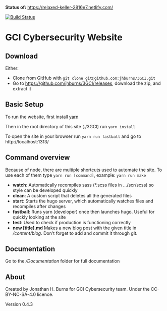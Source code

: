 **Status of:** https://relaxed-keller-2816e7.netlify.com/

 [![Build Status](https://travis-ci.org/jhburns/3GCI.svg?branch=master)](https://travis-ci.org/jhburns/3GCI)

# GCI Cybersecurity Website

## Download

Either:

- Clone from GitHub with `git clone git@github.com:jhburns/3GCI.git`
- Go to https://github.com/jhburns/3GCI/releases, download the zip, and extract it

## Basic Setup
To run the website, first install [yarn](https://yarnpkg.com/lang/en/)

Then in the root directory of this site (./3GCI) run `yarn install`

To open the site in your browser run `yarn run fastball` and go to http://localhost:1313/

## Command overview
Because of node, there are multiple shortcuts used to automate the site. To use each of them type `yarn run [command]`, example: `yarn run make`

- **watch**: Automatically recompiles sass (*.scss files in .../scr/scss) so style can be developed quickly
- **clean**: A custom script that deletes all the generated files
- **start**: Starts the hugo server, which automatically watches files and recompiles after changes
- **fastball**: Runs yarn (developer) once then launches hugo. Useful for quickly looking at the site
- **test**: Used to check if production is functioning correctly
- **new [title].md** Makes a new blog post with the given title in */content/blog*. Don't forget to add and commit it through git.
   
## Documentation
Go to the  */Documentation* folder for full documentation

## About

Created by Jonathan H. Burns for GCI Cybersecurity team. Under the CC-BY-NC-SA-4.0 licence.

Version 0.4.3